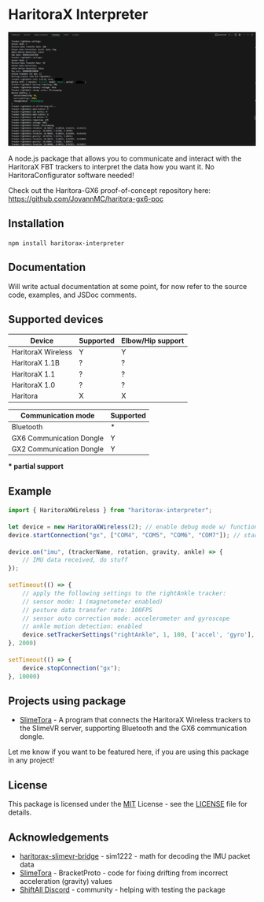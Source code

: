 # HaritoraX Interpreter

![Showcase of the package output with debug logs on, showing the data such as tracker settings, info, and interpreted IMU data via the GX6 dongle](showcase.png)

A node.js package that allows you to communicate and interact with the HaritoraX FBT trackers to interpret the data how you want it. No HaritoraConfigurator software needed!

Check out the Haritora-GX6 proof-of-concept repository here: https://github.com/JovannMC/haritora-gx6-poc

## Installation

`npm install haritorax-interpreter`

## Documentation

Will write actual documentation at some point, for now refer to the source code, examples, and JSDoc comments.

## Supported devices

| Device             | Supported | Elbow/Hip support |
|--------------------|-----------|-------------------|
| HaritoraX Wireless |     Y     |         Y         |
| HaritoraX 1.1B     |     ?     |         ?         |
| HaritoraX 1.1      |     ?     |         ?         |
| HaritoraX 1.0      |     ?     |         ?         |
| Haritora           |     X     |         X         |

| Communication mode        | Supported |
|---------------------------|-----------|
| Bluetooth                 |     *     |
| GX6 Communication Dongle  |     Y     |
| GX2 Communication Dongle  |     Y     |

**\* partial support**

## Example
```js
import { HaritoraXWireless } from "haritorax-interpreter";

let device = new HaritoraXWireless(2); // enable debug mode w/ function info
device.startConnection("gx", ["COM4", "COM5", "COM6", "COM7"]); // start connecting to dongles via GX dongles, with the ports COM4, COM5, COM6, and COM7

device.on("imu", (trackerName, rotation, gravity, ankle) => {
    // IMU data received, do stuff
});

setTimeout(() => {
    // apply the following settings to the rightAnkle tracker:
    // sensor mode: 1 (magnetometer enabled)
    // posture data transfer rate: 100FPS
    // sensor auto correction mode: accelerometer and gyroscope
    // ankle motion detection: enabled
    device.setTrackerSettings("rightAnkle", 1, 100, ['accel', 'gyro'], true);
}, 2000)

setTimeout(() => {
    device.stopConnection("gx");
}, 10000)
```

## Projects using package

- [SlimeTora](https://github.com/OCSYT/SlimeTora) - A program that connects the HaritoraX Wireless trackers to the SlimeVR server, supporting Bluetooth and the GX6 communication dongle.

Let me know if you want to be featured here, if you are using this package in any project!

## License

This package is licensed under the [MIT](https://opensource.org/license/mit/) License - see the [LICENSE](LICENSE) file for details.

## Acknowledgements

- [haritorax-slimevr-bridge](https://github.com/sim1222/haritorax-slimevr-bridge) - sim1222 - math for decoding the IMU packet data
- [SlimeTora](https://github.com/OCSYT/SlimeTora/) - BracketProto - code for fixing drifting from incorrect acceleration (gravity) values
- [ShiftAll Discord](https://discord.gg/vqXmAFy5RC) - community - helping with testing the package
